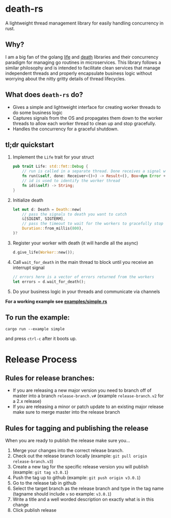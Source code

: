 # death-rs

A lightweight thread management library for easily handling concurrency in rust.

## Why?

I am a big fan of the golang [life](https://github.com/vrecan/life) and [death](https://github.com/vrecan/death) libraries and their concurrency paradigm for managing go routines in microservices. This library follows a similar philosophy and is intended to facilitate clean services that manage independent threads and properly encapsulate business logic without worrying about the nitty gritty details of thread lifecycles.

## What does `death-rs` do?

-   Gives a simple and lightweight interface for creating worker threads to do some business logic
-   Captures signals from the OS and propagates them down to the worker threads to allow each worker thread to clean up and stop gracefully.
-   Handles the concurrency for a graceful shutdown.

## tl;dr quickstart

1. Implement the `Life` trait for your struct
    ```rs
    pub trait Life: std::fmt::Debug {
        // run is called in a separate thread. Done receives a signal when to stop the thread
        fn run(&self, done: Receiver<()>) -> Result<(), Box<dyn Error + Send + Sync>>;
        // id is used to identify the worker thread
        fn id(&self) -> String;
    }
    ```
2. Initialize death
    ```rs
    let mut d: Death = Death::new(
        // pass the signals to death you want to catch
        &[SIGINT, SIGTERM],
        // pass the timeout to wait for the workers to gracefully stop
        Duration::from_millis(800),
    )?
    ```
3. Register your worker with death (it will handle all the async)
    ```rs
    d.give_life(Worker::new());
    ```
4. Call `wait_for_death` in the main thread to block until you receive an interrupt signal
    ```rs
    // errors here is a vector of errors returned from the workers
    let errors = d.wait_for_death();
    ```
5. Do your business logic in your threads and communicate via channels

**For a working example see [examples/simple.rs](./examples/simple.rs)**

## To run the example:

```
cargo run --example simple
```

and press `ctrl-c` after it boots up.

# Release Process

## Rules for release branches:

-   If you are releasing a new major version you need to branch off of master into a branch `release-branch.v#` (example `release-branch.v2` for a 2.x release)
-   If you are releasing a minor or patch update to an existing major release make sure to merge master into the release branch

## Rules for tagging and publishing the release

When you are ready to publish the release make sure you...

1. Merge your changes into the correct release branch.
2. Check out the release branch locally (example: `git pull origin release-branch.v3`)
3. Create a new tag for the specific release version you will publish (example: `git tag v3.0.1`)
4. Push the tag up to github (example: `git push origin v3.0.1`)
5. Go to the release tab in github
6. Select the target branch as the release branch and type in the tag name (tagname should include `v` so example: `v3.0.1`)
7. Write a title and a well worded description on exactly what is in this change
8. Click publish release
